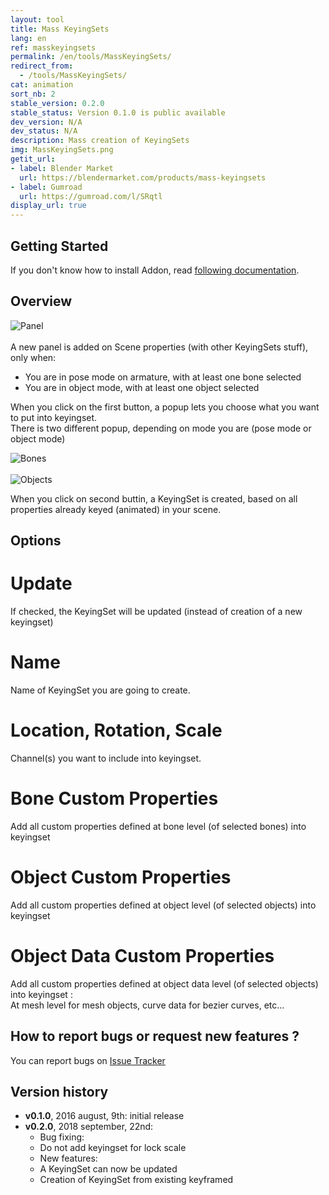 ```yaml
---
layout: tool
title: Mass KeyingSets
lang: en
ref: masskeyingsets
permalink: /en/tools/MassKeyingSets/
redirect_from:
  - /tools/MassKeyingSets/
cat: animation
sort_nb: 2
stable_version: 0.2.0
stable_status: Version 0.1.0 is public available
dev_version: N/A
dev_status: N/A
description: Mass creation of KeyingSets
img: MassKeyingSets.png
getit_url:
- label: Blender Market
  url: https://blendermarket.com/products/mass-keyingsets
- label: Gumroad
  url: https://gumroad.com/l/SRqtl
display_url: true
---
```


## Getting Started

If you don't know how to install Addon, read [following documentation][1].  

## Overview

![Panel]({{site.base_url}}/assets/img/MassKeyingSets/panel.png)  
<br/>
A new panel is added on Scene properties (with other KeyingSets stuff), only when:  
* You are in pose mode on armature, with at least one bone selected  
* You are in object mode, with at least one object selected  

When you click on the first button, a popup lets you choose what you want to put into keyingset.  
There is two different popup, depending on mode you are (pose mode or object mode)  

![Bones]({{site.base_url}}/assets/img/MassKeyingSets/popup_bones.png)  
<br/>
![Objects]({{site.base_url}}/assets/img/MassKeyingSets/popup_objects.png)  

When you click on second buttin, a KeyingSet is created, based on all properties already keyed (animated) in your scene.

## Options

# Update
If checked, the KeyingSet will be updated (instead of creation of a new keyingset)

# Name  

Name of KeyingSet you are going to create.

# Location, Rotation, Scale

Channel(s) you want to include into keyingset.

# Bone Custom Properties

Add all custom properties defined at bone level (of selected bones) into keyingset

# Object Custom Properties

Add all custom properties defined at object level (of selected objects) into keyingset

# Object Data Custom Properties

Add all custom properties defined at object data level (of selected objects) into keyingset :  
At mesh level for mesh objects, curve data for bezier curves, etc...

## How to report bugs or request new features ?
You can report bugs on [Issue Tracker][2]

## Version history
*  __v0.1.0__, 2016 august, 9th: initial release
*  __v0.2.0__, 2018 september, 22nd:  
    *  Bug fixing:
      *  Do not add keyingset for lock scale
    *  New features:
      *  A KeyingSet can now be updated
      *  Creation of KeyingSet from existing keyframed

[1]: {{site.base_url}}/en/AddonInstallation/
[2]: https://github.com/julienduroure/MassKeyingSets/issues/
